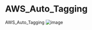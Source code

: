 # AWS_Auto_Tagging
AWS_Auto_Tagging
![image](https://user-images.githubusercontent.com/43159901/132829934-b814d368-d7c6-45fa-8598-80ec2e91682f.png)

